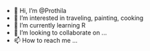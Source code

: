 - 👋 Hi, I’m @Prothila 
- 👀 I’m interested in traveling, painting, cooking
- 🌱 I’m currently learning R
- 💞️ I’m looking to collaborate on ...
- 📫 How to reach me ...

<!---
Prothila/Prothila is a ✨ special ✨ repository because its `README.md` (this file) appears on your GitHub profile.
You can click the Preview link to take a look at your changes.
--->
